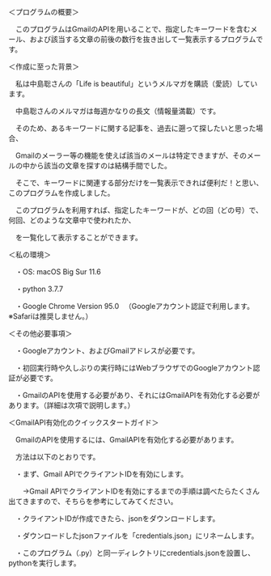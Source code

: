 ＜プログラムの概要＞

　このプログラムはGmailのAPIを用いることで、指定したキーワードを含むメール、および該当する文章の前後の数行を抜き出して一覧表示するプログラムです。

＜作成に至った背景＞

　私は中島聡さんの「Life is beautiful」というメルマガを購読（愛読）しています。
 
　中島聡さんのメルマガは毎週かなりの長文（情報量満載）です。
 
　そのため、あるキーワードに関する記事を、過去に遡って探したいと思った場合、
 
　Gmailのメーラー等の機能を使えば該当のメールは特定できますが、そのメールの中から該当の文章を探すのは結構手間でした。


　そこで、キーワードに関連する部分だけを一覧表示できれば便利だ！と思い、このプログラムを作成しました。
 
　このプログラムを利用すれば、指定したキーワードが、どの回（どの号）で、何回、どのような文章中で使われたか、

　を一覧化して表示することができます。


＜私の環境＞

　・OS: macOS Big Sur 11.6

　・python 3.7.7
  
　・Google Chrome Version 95.0 　（Googleアカウント認証で利用します。※Safariは推奨しません。）

＜その他必要事項＞

　・Googleアカウント、およびGmailアドレスが必要です。

　・初回実行時や久しぶりの実行時にはWebブラウザでのGoogleアカウント認証が必要です。

　・GmailのAPIを使用する必要があり、それにはGmailAPIを有効化する必要があります。（詳細は次項で説明します。）

＜GmailAPI有効化のクイックスタートガイド＞

　GmailのAPIを使用するには、GmailAPIを有効化する必要があります。

　方法は以下のとおりです。
 
　・まず、Gmail APIでクライアントIDを有効にします。
 
　　→Gmail APIでクライアントIDを有効にするまでの手順は調べたらたくさん出てきますので、そちらを参考にしてみてください。
   
　・クライアントIDが作成できたら、jsonをダウンロードします。
 
　・ダウンロードしたjsonファイルを「credentials.json」にリネームします。
 
　・このプログラム（.py）と同一ディレクトリにcredentials.jsonを設置し、pythonを実行します。



